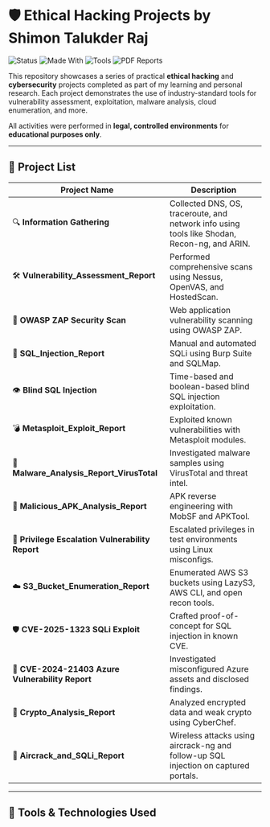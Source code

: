 # 🛡️ Ethical Hacking Projects by Shimon Talukder Raj

![Status](https://img.shields.io/badge/status-Active-brightgreen)
![Made With](https://img.shields.io/badge/made%20with-Ethical%20Hacking-orange)
![Tools](https://img.shields.io/badge/tools-20%2B-red)
![PDF Reports](https://img.shields.io/badge/reports-PDF/DOCX-blueviolet)

This repository showcases a series of practical **ethical hacking** and **cybersecurity** projects completed as part of my learning and personal research. Each project demonstrates the use of industry-standard tools for vulnerability assessment, exploitation, malware analysis, cloud enumeration, and more.

All activities were performed in **legal, controlled environments** for **educational purposes only**.

---

## 📁 Project List

| Project Name | Description |
|--------------|-------------|
| 🔍 **Information Gathering** | Collected DNS, OS, traceroute, and network info using tools like Shodan, Recon-ng, and ARIN. |
| 🛠️ **Vulnerability_Assessment_Report** | Performed comprehensive scans using Nessus, OpenVAS, and HostedScan. |
| 🔄 **OWASP ZAP Security Scan** | Web application vulnerability scanning using OWASP ZAP. |
| 🐍 **SQL_Injection_Report** | Manual and automated SQLi using Burp Suite and SQLMap. |
| 👁️ **Blind SQL Injection** | Time-based and boolean-based blind SQL injection exploitation. |
| 💣 **Metasploit_Exploit_Report** | Exploited known vulnerabilities with Metasploit modules. |
| 🧬 **Malware_Analysis_Report_VirusTotal** | Investigated malware samples using VirusTotal and threat intel. |
| 📱 **Malicious_APK_Analysis_Report** | APK reverse engineering with MobSF and APKTool. |
| 🧨 **Privilege Escalation Vulnerability Report** | Escalated privileges in test environments using Linux misconfigs. |
| ☁️ **S3_Bucket_Enumeration_Report** | Enumerated AWS S3 buckets using LazyS3, AWS CLI, and open recon tools. |
| 🛡️ **CVE-2025-1323 SQLi Exploit** | Crafted proof-of-concept for SQL injection in known CVE. |
| 🧯 **CVE-2024-21403 Azure Vulnerability Report** | Investigated misconfigured Azure assets and disclosed findings. |
| 🔐 **Crypto_Analysis_Report** | Analyzed encrypted data and weak crypto using CyberChef. |
| 📡 **Aircrack_and_SQLi_Report** | Wireless attacks using aircrack-ng and follow-up SQL injection on captured portals. |

---

## 🧰 Tools & Technologies Used


